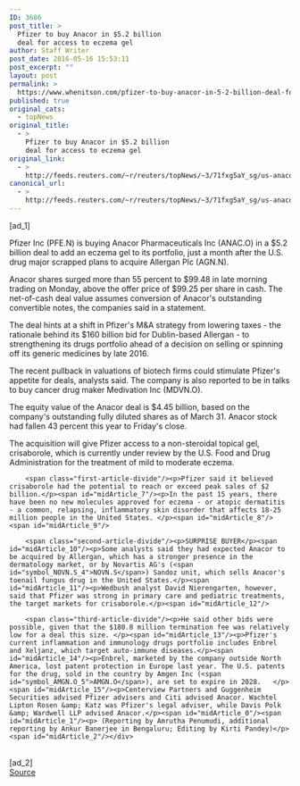 ```yaml
---
ID: 3686
post_title: >
  Pfizer to buy Anacor in $5.2 billion
  deal for access to eczema gel
author: Staff Writer
post_date: 2016-05-16 15:53:11
post_excerpt: ""
layout: post
permalink: >
  https://www.whenitson.com/pfizer-to-buy-anacor-in-5-2-billion-deal-for-access-to-eczema-gel/
published: true
original_cats:
  - topNews
original_title:
  - >
    Pfizer to buy Anacor in $5.2 billion
    deal for access to eczema gel
original_link:
  - >
    http://feeds.reuters.com/~r/reuters/topNews/~3/71fxg5aY_sg/us-anacor-pharma-m-a-pfizer-idUSKCN0Y7143
canonical_url:
  - >
    http://feeds.reuters.com/~r/reuters/topNews/~3/71fxg5aY_sg/us-anacor-pharma-m-a-pfizer-idUSKCN0Y7143
---
```

 [ad_1]
<br><div id="articleText">
<span id="midArticle_start"/>

<span id="midArticle_0"/><span class="focusParagraph" readability="5"><p><span class="articleLocatio&lt;/span&gt;n">Pfizer Inc (<span id="symbol_PFE.N_0">PFE.N</span>) is buying Anacor Pharmaceuticals Inc (<span id="symbol_ANAC.O_1">ANAC.O</span>) in a $5.2 billion deal to add an eczema gel to its portfolio, just a month after the U.S. drug major scrapped plans to acquire Allergan Plc (<span id="symbol_AGN.N_2">AGN.N</span>). </span></p></span><span id="midArticle_1"/><p>Anacor shares surged more than 55 percent to $99.48 in late morning trading on Monday, above the offer price of $99.25 per share in cash. The net-of-cash deal value assumes conversion of Anacor's outstanding convertible notes, the companies said in a statement.</p><span id="midArticle_2"/><p>The deal hints at a shift in Pfizer's M&amp;A strategy from lowering taxes - the rationale behind its $160 billion bid for Dublin-based Allergan - to strengthening its drugs portfolio ahead of a decision on selling or spinning off its generic medicines by late 2016. </p><span id="midArticle_3"/><p>The recent pullback in valuations of biotech firms could stimulate Pfizer's appetite for deals, analysts said. The company is also reported to be in talks to buy cancer drug maker Medivation Inc (<span id="symbol_MDVN.O_3">MDVN.O</span>). </p><span id="midArticle_4"/><p>The equity value of the Anacor deal is $4.45 billion, based on the company's outstanding fully diluted shares as of March 31. Anacor stock had fallen 43 percent this year to Friday's close. </p><span id="midArticle_5"/><p>The acquisition will give Pfizer access to a non-steroidal topical gel, crisaborole, which is currently under review by the U.S. Food and Drug Administration for the treatment of mild to moderate eczema.    </p><span id="midArticle_6"/>
        
        <span class="first-article-divide"/><p>Pfizer said it believed crisaborole had the potential to reach or exceed peak sales of $2 billion.</p><span id="midArticle_7"/><p>In the past 15 years, there have been no new molecules approved for eczema - or atopic dermatitis - a common, relapsing, inflammatory skin disorder that affects 18-25 million people in the United States. </p><span id="midArticle_8"/><span id="midArticle_9"/>
        
        <span class="second-article-divide"/><p>SURPRISE BUYER</p><span id="midArticle_10"/><p>Some analysts said they had expected Anacor to be acquired by Allergan, which has a stronger presence in the dermatology market, or by Novartis AG's (<span id="symbol_NOVN.S_4">NOVN.S</span>) Sandoz unit, which sells Anacor's toenail fungus drug in the United States.</p><span id="midArticle_11"/><p>Wedbush analyst David Nierengarten, however, said that Pfizer was strong in primary care and pediatric treatments, the target markets for crisaborole.</p><span id="midArticle_12"/>
        
        <span class="third-article-divide"/><p>He said other bids were possible, given that the $180.8 million termination fee was relatively low for a deal this size. </p><span id="midArticle_13"/><p>Pfizer's current inflammation and immunology drugs portfolio includes Enbrel and Xeljanz, which target auto-immune diseases.</p><span id="midArticle_14"/><p>Enbrel, marketed by the company outside North America, lost patent protection in Europe last year. The U.S. patents for the drug, sold in the country by Amgen Inc (<span id="symbol_AMGN.O_5">AMGN.O</span>), are set to expire in 2028.   </p><span id="midArticle_15"/><p>Centerview Partners and Guggenheim Securities advised Pfizer advisers and Citi advised Anacor. Wachtel Lipton Rosen &amp; Katz was Pfizer's legal adviser, while Davis Polk &amp; Wardwell LLP advised Anacor.</p><span id="midArticle_0"/><span id="midArticle_1"/><p> (Reporting by Amrutha Penumudi, additional reporting by Ankur Banerjee in Bengaluru; Editing by Kirti Pandey)</p><span id="midArticle_2"/></div>
<br>[ad_2]
<br><a href="http://feeds.reuters.com/~r/reuters/topNews/~3/71fxg5aY_sg/us-anacor-pharma-m-a-pfizer-idUSKCN0Y7143">Source </a>